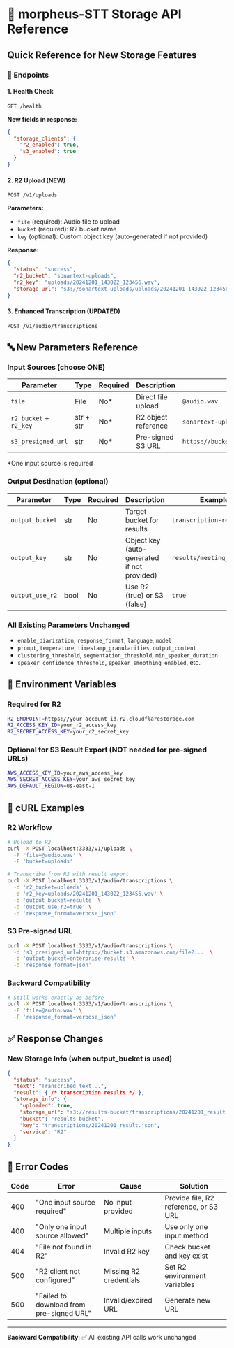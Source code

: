 # 📡 morpheus-STT Storage API Reference

## Quick Reference for New Storage Features

### 🔗 Endpoints

#### 1. Health Check
```
GET /health
```
**New fields in response:**
```json
{
  "storage_clients": {
    "r2_enabled": true,
    "s3_enabled": true
  }
}
```

#### 2. R2 Upload (NEW)
```
POST /v1/uploads
```
**Parameters:**
- `file` (required): Audio file to upload
- `bucket` (required): R2 bucket name  
- `key` (optional): Custom object key (auto-generated if not provided)

**Response:**
```json
{
  "status": "success",
  "r2_bucket": "sonartext-uploads",
  "r2_key": "uploads/20241201_143022_123456.wav",
  "storage_url": "s3://sonartext-uploads/uploads/20241201_143022_123456.wav"
}
```

#### 3. Enhanced Transcription (UPDATED)
```
POST /v1/audio/transcriptions
```

## 🔤 New Parameters Reference

### Input Sources (choose ONE)

| Parameter | Type | Required | Description | Example |
|-----------|------|----------|-------------|---------|
| `file` | File | No* | Direct file upload | `@audio.wav` |
| `r2_bucket` + `r2_key` | str + str | No* | R2 object reference | `sonartext-uploads` + `uploads/file.wav` |
| `s3_presigned_url` | str | No* | Pre-signed S3 URL | `https://bucket.s3.amazonaws.com/file?...` |

*One input source is required

### Output Destination (optional)

| Parameter | Type | Required | Description | Example |
|-----------|------|----------|-------------|---------|
| `output_bucket` | str | No | Target bucket for results | `transcription-results` |
| `output_key` | str | No | Object key (auto-generated if not provided) | `results/meeting_001.json` |
| `output_use_r2` | bool | No | Use R2 (true) or S3 (false) | `true` |

### All Existing Parameters Unchanged

- `enable_diarization`, `response_format`, `language`, `model`
- `prompt`, `temperature`, `timestamp_granularities`, `output_content`
- `clustering_threshold`, `segmentation_threshold`, `min_speaker_duration`
- `speaker_confidence_threshold`, `speaker_smoothing_enabled`, etc.

## 🔧 Environment Variables

### Required for R2
```bash
R2_ENDPOINT=https://your_account_id.r2.cloudflarestorage.com
R2_ACCESS_KEY_ID=your_r2_access_key
R2_SECRET_ACCESS_KEY=your_r2_secret_key
```

### Optional for S3 Result Export (NOT needed for pre-signed URLs)
```bash
AWS_ACCESS_KEY_ID=your_aws_access_key
AWS_SECRET_ACCESS_KEY=your_aws_secret_key
AWS_DEFAULT_REGION=us-east-1
```

## 📝 cURL Examples

### R2 Workflow
```bash
# Upload to R2
curl -X POST localhost:3333/v1/uploads \
  -F 'file=@audio.wav' \
  -F 'bucket=uploads'

# Transcribe from R2 with result export
curl -X POST localhost:3333/v1/audio/transcriptions \
  -d 'r2_bucket=uploads' \
  -d 'r2_key=uploads/20241201_143022_123456.wav' \
  -d 'output_bucket=results' \
  -d 'output_use_r2=true' \
  -d 'response_format=verbose_json'
```

### S3 Pre-signed URL
```bash
curl -X POST localhost:3333/v1/audio/transcriptions \
  -d 's3_presigned_url=https://bucket.s3.amazonaws.com/file?...' \
  -d 'output_bucket=enterprise-results' \
  -d 'response_format=json'
```

### Backward Compatibility  
```bash
# Still works exactly as before
curl -X POST localhost:3333/v1/audio/transcriptions \
  -F 'file=@audio.wav' \
  -F 'response_format=verbose_json'
```

## ✅ Response Changes

### New Storage Info (when output_bucket is used)
```json
{
  "status": "success",
  "text": "Transcribed text...",
  "result": { /* transcription results */ },
  "storage_info": {
    "uploaded": true,
    "storage_url": "s3://results-bucket/transcriptions/20241201_result.json",
    "bucket": "results-bucket",
    "key": "transcriptions/20241201_result.json",
    "service": "R2"
  }
}
```

## 🚨 Error Codes

| Code | Error | Cause | Solution |
|------|-------|-------|----------|
| 400 | "One input source required" | No input provided | Provide file, R2 reference, or S3 URL |
| 400 | "Only one input source allowed" | Multiple inputs | Use only one input method |
| 404 | "File not found in R2" | Invalid R2 key | Check bucket and key exist |
| 500 | "R2 client not configured" | Missing R2 credentials | Set R2 environment variables |
| 500 | "Failed to download from pre-signed URL" | Invalid/expired URL | Generate new URL |

---

**Backward Compatibility**: ✅ All existing API calls work unchanged 